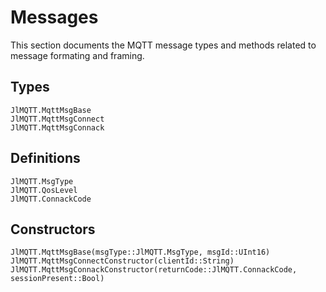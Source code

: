 # Messages

This section documents the MQTT message types and methods related to message formating and framing.

## Types

```@docs
JlMQTT.MqttMsgBase
JlMQTT.MqttMsgConnect
JlMQTT.MqttMsgConnack
```

## Definitions

```@docs
JlMQTT.MsgType
JlMQTT.QosLevel
JlMQTT.ConnackCode
```

## Constructors

```@docs
JlMQTT.MqttMsgBase(msgType::JlMQTT.MsgType, msgId::UInt16)
JlMQTT.MqttMsgConnectConstructor(clientId::String)
JlMQTT.MqttMsgConnackConstructor(returnCode::JlMQTT.ConnackCode, sessionPresent::Bool)
```

